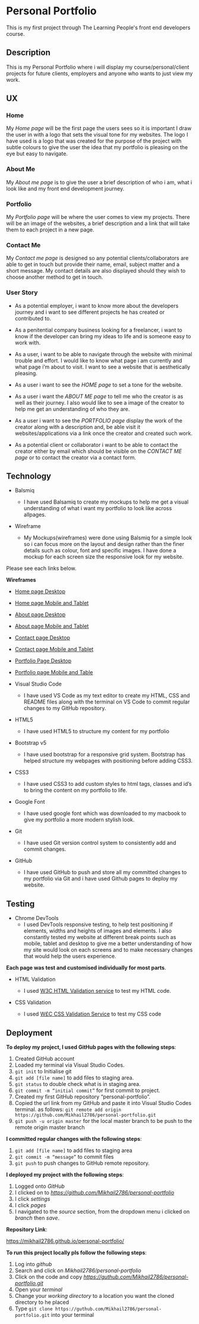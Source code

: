 # Personal Portfolio
This is my first project through The Learning People's front end developers course.
## Description
This is my Personal Portfolio where i will display my course/personal/client projects for future clients, employers and anyone who wants to just view my work.

## UX
### Home
My *Home page* will be the first page the users sees so it is important I draw the user in with a logo that sets the visual tone for my websites. The logo I have used is a logo that was created for the purpose of the project with subtle colours to give the user the idea that my portfolio is pleasing on the eye but easy to navigate.

### About Me
My *About me page* is to give the user a brief description of who i am, what i look like and my front end development journey.

### Portfolio
My *Portfolio page* will be where the user comes to view my projects. There will be an image of the websites, a brief description and a link that will take them to each project in a new page.

### Contact Me
My *Contact me page* is designed so any potential clients/collaborators are able to get in touch but provide their name, email, subject matter and a short message. My contact details are also displayed should they wish to choose another method to get in touch. 

### User Story
- As a potential employer, i want to know more about the developers journey and i want to see different projects he has created or contributed to.  

- As a penitential company business looking for a freelancer, i want to know if the developer can bring my ideas to life and is someone easy to work with. 

- As a user, i want to be able to navigate through the website with minimal trouble and effort. I would like to know what page i am currently and what page i’m about to visit. I want to see a website that is aesthetically pleasing. 

- As a user i want to see the *HOME page* to set a tone for the website. 

- As a user i want the *ABOUT ME page* to tell me who the creator is as well as their journey. I also would like to see a image of the creator to help me get an understanding of who they are. 

- As a user i want to see the *PORTFOLIO page* display the work of the creator along with a description and, be able visit it websites/applications via a link once the creator and created such work. 

- As a potential client or collaborator i want to be able to contact the creator either by email which should be visible on the  *CONTACT ME page* or to contact the creator via a contact form. 
 
## Technology
- Balsmiq 
    - I have used Balsamiq to create my mockups to help me get a visual understanding of what i want my portfolio to look like across allpages. 

- Wireframe
    - My Mockups(wireframes) were done using Balsmiq for a simple look so i can focus more on the layout and design rather than the finer details such as colour, font and specific images. I have done a mockup for each screen size the responsive look for my website.  

Please see each links below.       

**Wireframes**

- [Home page Desktop](https://github.com/Mikhail2786/personal-portfolio/blob/master/wireframes/home-page-desktop.png)
- [Home page Mobile and Tablet](https://github.com/Mikhail2786/personal-portfolio/blob/master/wireframes/home-page-mobile-and-tablet.png)
- [About page Desktop](https://github.com/Mikhail2786/personal-portfolio/blob/master/wireframes/about-page-desktop.png)
- [About page Mobile and Tablet](https://github.com/Mikhail2786/personal-portfolio/blob/master/wireframes/about-page-mobile-and-tablet%20Mobile.png)
- [Contact page Desktop](https://github.com/Mikhail2786/personal-portfolio/blob/master/wireframes/contact-page-desktop.png)
- [Contact page Mobile and Tablet](https://github.com/Mikhail2786/personal-portfolio/blob/master/wireframes/contact-page-mobile-and-tablet.png)
- [Portfolio Page Desktop](https://github.com/Mikhail2786/personal-portfolio/blob/master/wireframes/portfolio-page-desktop.png)
- [Portfolio page Mobile and Table](https://github.com/Mikhail2786/personal-portfolio/blob/master/wireframes/portfolio-page-mobile-and-tabletpng.png)

- Visual Studio Code
    - I have used VS Code as my text editor to create my HTML, CSS and README files along with the terminal on VS Code to commit regular changes to my GitHub repository. 

- HTML5
    - I have used HTML5 to structure my content for my portfolio

- Bootstrap v5
    - I have used bootstrap for a responsive grid system. Bootstrap has helped structure my webpages with positioning before adding CSS3. 

- CSS3
    - I have used CSS3 to add custom styles to html tags, classes and id’s to bring the content on my portfolio to life. 

- Google Font
    - I have used google font which was downloaded to my macbook to give my portfolio a more modern stylish look. 

- Git
    - I have used Git version control system to consistently add and commit changes.  

- GitHub 
    - I have used GitHub to push and store all my committed changes to my portfolio via Git and i have used Github pages to deploy my website. 

## Testing

- Chrome DevTools
    - I used DevTools responsive testing, to help test positioning if elements, widths and heights of images and elements. I also constantly tested my website at different break points such as mobile, tablet and desktop to give me a better understanding of how my site would look on each screens and to make necessary changes that would help the users experience. 

**Each page was test and customised individually for most parts**. 

- HTML Validation
    - I used [W3C HTML Validation service](http://validator.w3.org) to test my HTML code. 

- CSS Validation 
    - I used [W£C CSS Validation Service](https://jigsaw.w3.org/css-validator/) to test my CSS code

## Deployment

**To deploy my project, I used GitHub pages with the following steps**:

1. Created GitHub account
2. Loaded my terminal via Visual Studio Codes.
3. `git init` to Initialise git 
4. `git add [file name]` to add files to staging area.
5. `git status` to double check what is in staging area. 
6. `git commit -m “initial commit”` for first commit to project.
7. Created my first GitHub repository “personal-portfolio”.
8. Copied the url link from my GitHub and paste it into Visual Studio Codes terminal.
    as follows: `git remote add origin https://github.com/Mikhail2786/personal-portfolio.git`
9. `git push -u origin master` for the local master branch to be push to the remote origin master branch

**I committed regular changes with the following steps**:

1. `git add [file name]` to add files to staging area
2. `git commit -m “message”` to commit files
3. `git push` to push changes to GitHub remote repository. 

**I deployed my project with the following steps**:

1. Logged onto *GitHub*
2. I clicked on to *https://github.com/Mikhail2786/personal-portfolio*
3. I click *settings*
4. I click *pages*
5. I navigated to the *source* section, from the dropdown menu i clicked on *branch* then *save*.

**Repository Link**:

https://mikhail2786.github.io/personal-portfolio/ 

**To run this project locally pls follow the following steps**:

1. Log into *github*
2. Search and click on *Mikhail2786/personal-portfolio*
3. Click on the code and copy *https://guthub.com/Mikhail2786/personal-portfolio.git*
4. Open your *terminal*
4. Change your *working directory* to a location you want the cloned directory to he placed
5. Type `git clone https://guthub.com/Mikhail2786/personal-portfolio.git` into your terminal

